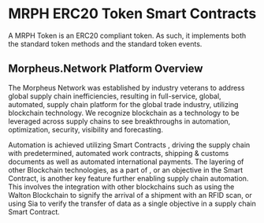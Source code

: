 # MRPH ERC20 Token Smart Contracts

A MRPH Token is an ERC20 compliant token. As such, it implements both the standard token methods and the standard token events.

## Morpheus.Network Platform Overview

The Morpheus Network was established by industry veterans to address global supply chain inefficiencies, resulting in full-service, global, automated, supply chain platform for the global trade industry, utilizing blockchain technology. We recognize blockchain as a technology to be leveraged across supply chains to see breakthroughs in automation, optimization, security, visibility and forecasting.

Automation is achieved utilizing Smart Contracts , driving the supply chain with predetermined, automated work contracts, shipping & customs documents as well as automated international payments.  The layering of other Blockchain technologies, as a part of , or an objective in the Smart Contract, is another key feature further enabling supply chain automation.  This involves the integration with other blockchains such as using the Walton Blockchain to signify the arrival of a shipment with an RFID scan, or using Sia to verify the transfer of data as a single objective in a supply chain Smart Contract.
